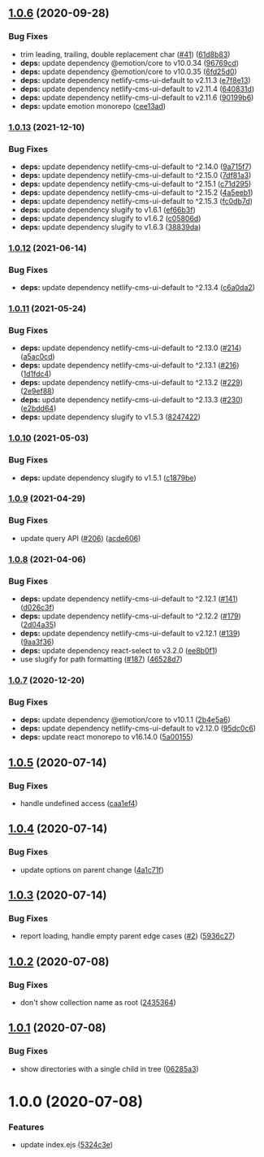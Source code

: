 ## [1.0.6](https://github.com/netlify-labs/netlify-cms-widget-parent/compare/v1.0.5...v1.0.6) (2020-09-28)


### Bug Fixes

* trim leading, trailing, double replacement char ([#41](https://github.com/netlify-labs/netlify-cms-widget-parent/issues/41)) ([61d8b83](https://github.com/netlify-labs/netlify-cms-widget-parent/commit/61d8b836e234431f0439b318369dc879dbe6e4b0))
* **deps:** update dependency @emotion/core to v10.0.34 ([96769cd](https://github.com/netlify-labs/netlify-cms-widget-parent/commit/96769cdb48bc3f53a4cbd80a5192b38ed34063ae))
* **deps:** update dependency @emotion/core to v10.0.35 ([6fd25d0](https://github.com/netlify-labs/netlify-cms-widget-parent/commit/6fd25d017ea52c7c2fc1752eb7405fa25dc7d1b6))
* **deps:** update dependency netlify-cms-ui-default to v2.11.3 ([e7f8e13](https://github.com/netlify-labs/netlify-cms-widget-parent/commit/e7f8e138968a7aaaa7d19035eaea34b4266b5826))
* **deps:** update dependency netlify-cms-ui-default to v2.11.4 ([640831d](https://github.com/netlify-labs/netlify-cms-widget-parent/commit/640831d96ab75cfd2b2c8dc5cbde945957229911))
* **deps:** update dependency netlify-cms-ui-default to v2.11.6 ([90199b6](https://github.com/netlify-labs/netlify-cms-widget-parent/commit/90199b6cf54f0161fd835a2ea01db52996da0f73))
* **deps:** update emotion monorepo ([cee13ad](https://github.com/netlify-labs/netlify-cms-widget-parent/commit/cee13ada30061629538e16d193a91fd3a542b3a0))

### [1.0.13](https://www.github.com/netlify-labs/netlify-cms-widget-parent/compare/v1.0.12...v1.0.13) (2021-12-10)


### Bug Fixes

* **deps:** update dependency netlify-cms-ui-default to ^2.14.0 ([9a715f7](https://www.github.com/netlify-labs/netlify-cms-widget-parent/commit/9a715f7b43f4362ef220a8f17fda602ed0cbee02))
* **deps:** update dependency netlify-cms-ui-default to ^2.15.0 ([7df81a3](https://www.github.com/netlify-labs/netlify-cms-widget-parent/commit/7df81a3a7b5fecf59d68b3293287442141390b96))
* **deps:** update dependency netlify-cms-ui-default to ^2.15.1 ([c71d295](https://www.github.com/netlify-labs/netlify-cms-widget-parent/commit/c71d295d5b7ab1470f0e8218e27825bf29aa88ac))
* **deps:** update dependency netlify-cms-ui-default to ^2.15.2 ([4a5eeb1](https://www.github.com/netlify-labs/netlify-cms-widget-parent/commit/4a5eeb18b57b8c214a2b0bd39a58927b26de1173))
* **deps:** update dependency netlify-cms-ui-default to ^2.15.3 ([fc0db7d](https://www.github.com/netlify-labs/netlify-cms-widget-parent/commit/fc0db7d2fb4d214d5c9d37ced828565bf66ec839))
* **deps:** update dependency slugify to v1.6.1 ([ef66b3f](https://www.github.com/netlify-labs/netlify-cms-widget-parent/commit/ef66b3f5baad9aa485f31ec68757ba01ba23a54d))
* **deps:** update dependency slugify to v1.6.2 ([c05806d](https://www.github.com/netlify-labs/netlify-cms-widget-parent/commit/c05806d343940511774cb25c3e0d1af57ed3b1b1))
* **deps:** update dependency slugify to v1.6.3 ([38839da](https://www.github.com/netlify-labs/netlify-cms-widget-parent/commit/38839dabc6d03b411e9abb257ea6dcf895298d5b))

### [1.0.12](https://www.github.com/netlify-labs/netlify-cms-widget-parent/compare/v1.0.11...v1.0.12) (2021-06-14)


### Bug Fixes

* **deps:** update dependency netlify-cms-ui-default to ^2.13.4 ([c6a0da2](https://www.github.com/netlify-labs/netlify-cms-widget-parent/commit/c6a0da26a363d9db22c5c59d61d8178d34863a41))

### [1.0.11](https://www.github.com/netlify-labs/netlify-cms-widget-parent/compare/v1.0.10...v1.0.11) (2021-05-24)


### Bug Fixes

* **deps:** update dependency netlify-cms-ui-default to ^2.13.0 ([#214](https://www.github.com/netlify-labs/netlify-cms-widget-parent/issues/214)) ([a5ac0cd](https://www.github.com/netlify-labs/netlify-cms-widget-parent/commit/a5ac0cd145712bdfc2fcf14da452500061f7cc32))
* **deps:** update dependency netlify-cms-ui-default to ^2.13.1 ([#216](https://www.github.com/netlify-labs/netlify-cms-widget-parent/issues/216)) ([1d1fdc4](https://www.github.com/netlify-labs/netlify-cms-widget-parent/commit/1d1fdc4f4657501af8ed005babf6968454c56a3a))
* **deps:** update dependency netlify-cms-ui-default to ^2.13.2 ([#229](https://www.github.com/netlify-labs/netlify-cms-widget-parent/issues/229)) ([2e9ef88](https://www.github.com/netlify-labs/netlify-cms-widget-parent/commit/2e9ef887681c07c3f26a4a640237f6c2915421be))
* **deps:** update dependency netlify-cms-ui-default to ^2.13.3 ([#230](https://www.github.com/netlify-labs/netlify-cms-widget-parent/issues/230)) ([e2bdd64](https://www.github.com/netlify-labs/netlify-cms-widget-parent/commit/e2bdd6454c78b43eced447e4196f5c2bffaf7c13))
* **deps:** update dependency slugify to v1.5.3 ([8247422](https://www.github.com/netlify-labs/netlify-cms-widget-parent/commit/82474229854bf08c9ed4f716ff5ee6c8eab91d94))

### [1.0.10](https://www.github.com/netlify-labs/netlify-cms-widget-parent/compare/v1.0.9...v1.0.10) (2021-05-03)


### Bug Fixes

* **deps:** update dependency slugify to v1.5.1 ([c1879be](https://www.github.com/netlify-labs/netlify-cms-widget-parent/commit/c1879beee2ebb9a85476f86016b0462851a7d2d3))

### [1.0.9](https://www.github.com/netlify-labs/netlify-cms-widget-parent/compare/v1.0.8...v1.0.9) (2021-04-29)


### Bug Fixes

* update query API ([#206](https://www.github.com/netlify-labs/netlify-cms-widget-parent/issues/206)) ([acde606](https://www.github.com/netlify-labs/netlify-cms-widget-parent/commit/acde606d3084d77fa28cf265ea7f120866e3d614))

### [1.0.8](https://www.github.com/netlify-labs/netlify-cms-widget-parent/compare/v1.0.7...v1.0.8) (2021-04-06)


### Bug Fixes

* **deps:** update dependency netlify-cms-ui-default to ^2.12.1 ([#141](https://www.github.com/netlify-labs/netlify-cms-widget-parent/issues/141)) ([d026c3f](https://www.github.com/netlify-labs/netlify-cms-widget-parent/commit/d026c3f9220381b85a491ed3e22dfa6f846ac8dd))
* **deps:** update dependency netlify-cms-ui-default to ^2.12.2 ([#179](https://www.github.com/netlify-labs/netlify-cms-widget-parent/issues/179)) ([2d04a35](https://www.github.com/netlify-labs/netlify-cms-widget-parent/commit/2d04a35a8252ef81858256dac1bdc6b245855934))
* **deps:** update dependency netlify-cms-ui-default to v2.12.1 ([#139](https://www.github.com/netlify-labs/netlify-cms-widget-parent/issues/139)) ([9aa3f36](https://www.github.com/netlify-labs/netlify-cms-widget-parent/commit/9aa3f36e31271d8767a824051278cdd8a60eb840))
* **deps:** update dependency react-select to v3.2.0 ([ee8b0f1](https://www.github.com/netlify-labs/netlify-cms-widget-parent/commit/ee8b0f107368d764ad35f63f7eda29fec2e9dca8))
* use slugify for path formatting ([#187](https://www.github.com/netlify-labs/netlify-cms-widget-parent/issues/187)) ([46528d7](https://www.github.com/netlify-labs/netlify-cms-widget-parent/commit/46528d78f6055c955a6eecafb76e52b4502736a8))

### [1.0.7](https://www.github.com/netlify-labs/netlify-cms-widget-parent/compare/v1.0.6...v1.0.7) (2020-12-20)


### Bug Fixes

* **deps:** update dependency @emotion/core to v10.1.1 ([2b4e5a6](https://www.github.com/netlify-labs/netlify-cms-widget-parent/commit/2b4e5a6b97ae8147f0de1a1fe21266103efd36b7))
* **deps:** update dependency netlify-cms-ui-default to v2.12.0 ([95dc0c6](https://www.github.com/netlify-labs/netlify-cms-widget-parent/commit/95dc0c6d1e131bf4ba5a64526c654f991fb78a47))
* **deps:** update react monorepo to v16.14.0 ([5a00155](https://www.github.com/netlify-labs/netlify-cms-widget-parent/commit/5a001551dee973849ac4c31bed1501c1cc8011a9))

## [1.0.5](https://github.com/netlify-labs/netlify-cms-widget-parent/compare/v1.0.4...v1.0.5) (2020-07-14)


### Bug Fixes

* handle undefined access ([caa1ef4](https://github.com/netlify-labs/netlify-cms-widget-parent/commit/caa1ef4617d1914096fc1bb4bfaf2913a69b308d))

## [1.0.4](https://github.com/netlify-labs/netlify-cms-widget-parent/compare/v1.0.3...v1.0.4) (2020-07-14)


### Bug Fixes

* update options on parent change ([4a1c71f](https://github.com/netlify-labs/netlify-cms-widget-parent/commit/4a1c71f154ba52792f760fab470a21b501652687))

## [1.0.3](https://github.com/netlify-labs/netlify-cms-widget-parent/compare/v1.0.2...v1.0.3) (2020-07-14)


### Bug Fixes

* report loading, handle empty parent edge cases ([#2](https://github.com/netlify-labs/netlify-cms-widget-parent/issues/2)) ([5936c27](https://github.com/netlify-labs/netlify-cms-widget-parent/commit/5936c271e28be3004a649480a49f39de34787626))

## [1.0.2](https://github.com/netlify-labs/netlify-cms-widget-parent/compare/v1.0.1...v1.0.2) (2020-07-08)


### Bug Fixes

* don't show collection name as root ([2435364](https://github.com/netlify-labs/netlify-cms-widget-parent/commit/2435364c12c63dfed32e6a36cb57c6d56bd7d376))

## [1.0.1](https://github.com/netlify-labs/netlify-cms-widget-parent/compare/v1.0.0...v1.0.1) (2020-07-08)


### Bug Fixes

* show directories with a single child in tree ([06285a3](https://github.com/netlify-labs/netlify-cms-widget-parent/commit/06285a3de7130cd00b48fc549672b6d92977c011))

# 1.0.0 (2020-07-08)


### Features

* update index.ejs ([5324c3e](https://github.com/netlify-labs/netlify-cms-widget-parent/commit/5324c3e1f33e4bd1f320744ac19acfb225ffb503))
